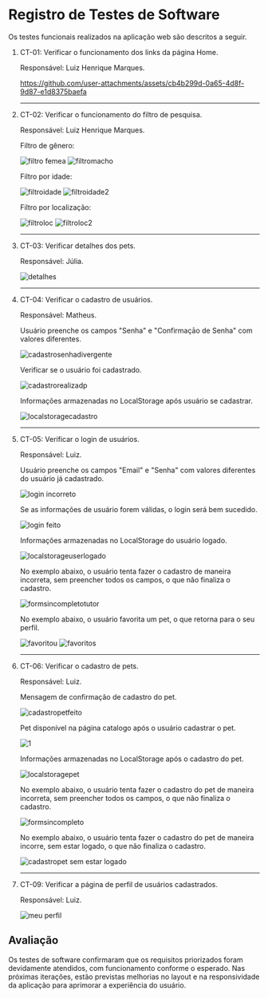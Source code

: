 # Registro de Testes de Software

Os testes funcionais realizados na aplicação web são descritos a seguir.

<ol>
  <li> CT-01: Verificar o funcionamento dos links da página Home.

  Responsável: Luiz Henrique Marques.



https://github.com/user-attachments/assets/cb4b299d-0a65-4d8f-9d87-e1d8375baefa



  </li>
  <hr>
  
  <li> CT-02: Verificar o funcionamento do filtro de pesquisa.

  Responsável: Luiz Henrique Marques.
    
  <p>Filtro de gênero:</p>
    
![filtro femea](https://github.com/user-attachments/assets/92eb379f-65c8-4e90-88e9-974209fd8a58)
![filtromacho](https://github.com/user-attachments/assets/a87f1cc8-86ef-4bcb-94ba-f7dadadc99dc)


  <p>Filtro por idade:</p>
    
  ![filtroidade](https://github.com/user-attachments/assets/2dd67c66-6419-40ba-9312-bf413847122a)
  ![filtroidade2](https://github.com/user-attachments/assets/72ff9767-9652-401d-9fe6-c37801465fa5)

  <p>Filtro por localização:</p>

  ![filtroloc](https://github.com/user-attachments/assets/de2eadf5-d635-49a7-aa23-47c6165f151d)
  ![filtroloc2](https://github.com/user-attachments/assets/4fd283df-45aa-4ee1-acc5-8aa2dca28d09)

  </li>
  <hr>
  
  <li> CT-03: Verificar detalhes dos pets.

Responsável: Júlia.
      
![detalhes](https://github.com/user-attachments/assets/59e4f1e0-8a6e-4a51-ba67-c389a583ecad)


  </li>
  <hr>
  
  <li> CT-04: Verificar o cadastro de usuários.
   
  Responsável: Matheus. 
   
   <p>Usuário preenche os campos "Senha" e "Confirmaçāo de Senha" com valores diferentes.</p>
      
  ![cadastrosenhadivergente](https://github.com/user-attachments/assets/8f8d727c-bd8d-4dbc-8b4b-2e1239e13924)

    
  </li>
  
  <p>Verificar se o usuário foi cadastrado.</p>
    
 ![cadastrorealizadp](https://github.com/user-attachments/assets/c834c9fa-eed3-45e3-b3b9-79e93bb7d655)

    
  <p> Informações armazenadas no LocalStorage após usuário se cadastrar.</p>
    
  ![localstoragecadastro](https://github.com/user-attachments/assets/04fc65d5-9a96-4f77-b479-820b6d1f5a73)

  
  </li>
  <hr>
  
  <li> CT-05: Verificar o login de usuários.

  Responsável: Luiz. 
  
   <p>Usuário preenche os campos "Email" e "Senha" com valores diferentes do usuário já cadastrado.</p>
  
  ![login incorreto](https://github.com/user-attachments/assets/cde68acc-31ab-4029-84da-93170da986d6)


  <p>Se as informações de usuário forem válidas, o login será bem sucedido.</p>
  
 ![login feito](https://github.com/user-attachments/assets/88fd02be-c1d3-4348-a806-6fdb799f40dd)


  <p> Informações armazenadas no LocalStorage do usuário logado.</p>
  
  ![localstorageuserlogado](https://github.com/user-attachments/assets/d1422d62-c316-4321-97b0-a6231e3a2532)

  <p> No exemplo abaixo, o usuário tenta fazer o cadastro de maneira incorreta, sem preencher todos os campos, o que não finaliza o cadastro.</p>

![formsincompletotutor](https://github.com/user-attachments/assets/4f458a91-7e52-4122-af25-059c37e8ff9c)

  <p> No exemplo abaixo, o usuário favorita um pet, o que retorna para o seu perfil.</p>

![favoritou](https://github.com/user-attachments/assets/47e60da6-eda5-4594-a42c-39172bd38eda)
![favoritos](https://github.com/user-attachments/assets/aeec8f0c-39ad-43a1-ac77-d9611cd55a46)


  </li>
  <hr>
  
  <li> CT-06: Verificar o cadastro de pets.

  Responsável: Luiz. 
    
  <p> Mensagem de confirmação de cadastro do pet.</p>
  
![cadastropetfeito](https://github.com/user-attachments/assets/185a559b-e036-4fe0-9d68-552b4d00882b)

  <p> Pet disponível na página catalogo após o usuário cadastrar o pet.</p>
  
  ![1](https://github.com/user-attachments/assets/514c6acd-9bb9-4938-becf-71eea2d3e6e3)

  <p> Informações armazenadas no LocalStorage após o cadastro do pet.</p>
  
  ![localstoragepet](https://github.com/user-attachments/assets/e3318b1b-b3d5-46f5-8ac4-6e03400b6d75)

  <p> No exemplo abaixo, o usuário tenta fazer o cadastro do pet de maneira incorreta, sem preencher todos os campos, o que não finaliza o cadastro.</p>
  
![formsincompleto](https://github.com/user-attachments/assets/ae5286c1-acf5-4493-a548-9fc4b0e739cb)

  <p> No exemplo abaixo, o usuário tenta fazer o cadastro do pet de maneira incorre, sem estar logado, o que não finaliza o cadastro.</p>

![cadastropet sem estar logado](https://github.com/user-attachments/assets/6787efdb-dd14-4cfd-9c75-50ab11557441)


  </li>
  <hr>
  
  
  <li> CT-09: Verificar a página de perfil de usuários cadastrados.

  Responsável: Luiz. 

  
![meu perfil](https://github.com/user-attachments/assets/db693bf4-b65c-4164-8fc9-0af436feb542)



  </li>
  
  </ol>
    

## Avaliação

Os testes de software confirmaram que os requisitos priorizados foram devidamente atendidos, com funcionamento conforme o esperado. Nas próximas iterações, estão previstas melhorias no layout e na responsividade da aplicação para aprimorar a experiência do usuário.
